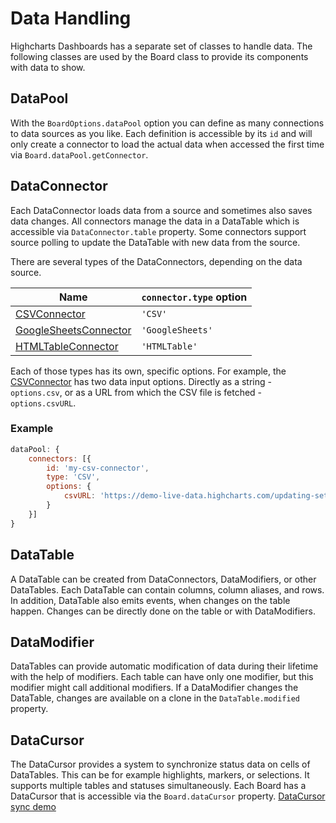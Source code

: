 Data Handling
=============

Highcharts Dashboards has a separate set of classes to handle data.  The
following classes are used by the Board class to provide its components with
data to show.



## DataPool

With the `BoardOptions.dataPool` option you can define as many connections to
data sources as you like.  Each definition is accessible by its `id` and will
only create a connector to load the actual data when accessed the first time
via `Board.dataPool.getConnector`.



## DataConnector

Each DataConnector loads data from a source and sometimes also saves data
changes.  All connectors manage the data in a DataTable which is accessible via
`DataConnector.table` property.  Some connectors support source polling to
update the DataTable with new data from the source.

There are several types of the DataConnectors, depending on the data source.

| Name                                                                                                                                                               | `connector.type` option |
|--------------------------------------------------------------------------------------------------------------------------------------------------------------------|-------------------------|
| [CSVConnector](https://api.highcharts.com/dashboards/typedoc/interfaces/Data_Connectors_CSVConnectorOptions.CSVConnectorOptions-1.html)                            | `'CSV'`                 |
| [GoogleSheetsConnector](https://api.highcharts.com/dashboards/typedoc/interfaces/Data_Connectors_GoogleSheetsConnectorOptions.GoogleSheetsConnectorOptions-1.html) | `'GoogleSheets'`        |
| [HTMLTableConnector](https://api.highcharts.com/dashboards/typedoc/interfaces/Data_Connectors_HTMLTableConnectorOptions.HTMLTableConnectorOptions-1.html)          | `'HTMLTable'`           |

Each of those types has its own, specific options. For example, the [CSVConnector](https://api.highcharts.com/dashboards/typedoc/interfaces/Data_Connectors_CSVConnectorOptions.CSVConnectorOptions-1.html) has two data input options. Directly as a string - `options.csv`, or as a URL from which the CSV file is fetched - `options.csvURL`.

### Example
```js
dataPool: {
    connectors: [{
        id: 'my-csv-connector',
        type: 'CSV',
        options: {
            csvURL: 'https://demo-live-data.highcharts.com/updating-set.csv'
        }
    }]
}
```

## DataTable

A DataTable can be created from DataConnectors, DataModifiers, or other
DataTables.  Each DataTable can contain columns, column aliases, and rows.  In
addition, DataTable also emits events, when changes on the table happen.  Changes
can be directly done on the table or with DataModifiers.



## DataModifier

DataTables can provide automatic modification of data during their lifetime with
the help of modifiers.  Each table can have only one modifier, but this modifier
might call additional modifiers.  If a DataModifier changes the DataTable,
changes are available on a clone in the `DataTable.modified` property.



## DataCursor

The DataCursor provides a system to synchronize status data on cells of
DataTables.  This can be for example highlights, markers, or selections.  It
supports multiple tables and statuses simultaneously.  Each Board has a DataCursor
that is accessible via the `Board.dataCursor` property. [DataCursor sync demo](https://www.highcharts.com/demo/dashboards/datacursor-sync)
